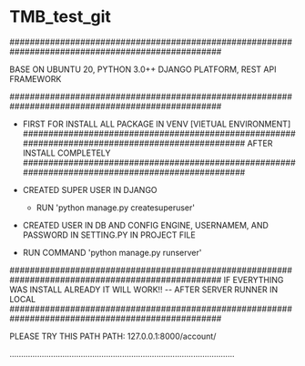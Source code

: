 # TMB_test_git
##################################################################################################

BASE ON UBUNTU 20,
PYTHON 3.0++
DJANGO PLATFORM,
REST API FRAMEWORK

##################################################################################################
- FIRST FOR INSTALL ALL PACKAGE IN VENV [VIETUAL ENVIRONMENT]
##################################################################################################
AFTER INSTALL COMPLETELY
##################################################################################################

- CREATED SUPER USER IN DJANGO
  - RUN 'python manage.py createsuperuser'
- CREATED USER IN DB AND CONFIG ENGINE, USERNAMEM, AND PASSWORD IN SETTING.PY IN PROJECT FILE
- RUN COMMAND 'python manage.py runserver'

##################################################################################################
IF EVERYTHING WAS INSTALL ALREADY IT WILL WORK!! -- AFTER SERVER RUNNER IN LOCAL
##################################################################################################

PLEASE TRY THIS PATH
PATH:
  127.0.0.1:8000/account/
  
..................................................................................................
